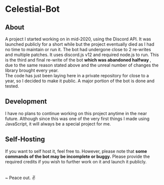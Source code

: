 # Celestial-Bot
## About
<p> A project I started working on in mid-2020, using the Discord API. It was launched publicly for a short while but the project eventually died as I had no time to maintain or run it. 
The bot had undergone close to 2 re-writes and multiple patches. It uses discord.js v12 and required node.js to run. This is the third and final re-write of the bot <b> which was abandoned halfway </b>, due to the same reason stated above and the unreal number of changes the library brought every year. 
<br> 
The code has just been laying here in a private repository for close to a year, so I decided to make it public. A major portion of the bot is done and tested.

## Development 
I have no plans to continue working on this project anytime in the near future. Although since this was one of the very first things I made using JavaScript, it will always be a special project for me. 

## Self-Hosting  
If you want to self host it, feel free to. However, please note that <b>some commands of the bot may be incomplete or buggy.</b> Please provide the required credits if you wish to further work on it and launch it publicly. 
<br> 
<br>
<br>
~ Peace out. ✌️
